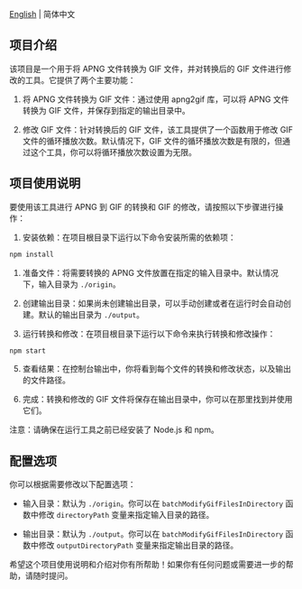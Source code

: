 [English](./README.md) | 简体中文

## 项目介绍

该项目是一个用于将 APNG 文件转换为 GIF 文件，并对转换后的 GIF 文件进行修改的工具。它提供了两个主要功能：

1. 将 APNG 文件转换为 GIF 文件：通过使用 apng2gif 库，可以将 APNG 文件转换为 GIF 文件，并保存到指定的输出目录中。

2. 修改 GIF 文件：针对转换后的 GIF 文件，该工具提供了一个函数用于修改 GIF 文件的循环播放次数。默认情况下，GIF 文件的循环播放次数是有限的，但通过这个工具，你可以将循环播放次数设置为无限。

## 项目使用说明

要使用该工具进行 APNG 到 GIF 的转换和 GIF 的修改，请按照以下步骤进行操作：

1. 安装依赖：在项目根目录下运行以下命令安装所需的依赖项：

```sh
npm install
```

1. 准备文件：将需要转换的 APNG 文件放置在指定的输入目录中。默认情况下，输入目录为 `./origin`。

2. 创建输出目录：如果尚未创建输出目录，可以手动创建或者在运行时会自动创建。默认的输出目录为 `./output`。

3. 运行转换和修改：在项目根目录下运行以下命令来执行转换和修改操作：

```sh
npm start
```

5. 查看结果：在控制台输出中，你将看到每个文件的转换和修改状态，以及输出的文件路径。

6. 完成：转换和修改的 GIF 文件将保存在输出目录中，你可以在那里找到并使用它们。

注意：请确保在运行工具之前已经安装了 Node.js 和 npm。

## 配置选项

你可以根据需要修改以下配置选项：

- 输入目录：默认为 `./origin`。你可以在 `batchModifyGifFilesInDirectory` 函数中修改 `directoryPath` 变量来指定输入目录的路径。

- 输出目录：默认为 `./output`。你可以在 `batchModifyGifFilesInDirectory` 函数中修改 `outputDirectoryPath` 变量来指定输出目录的路径。

希望这个项目使用说明和介绍对你有所帮助！如果你有任何问题或需要进一步的帮助，请随时提问。

